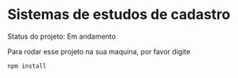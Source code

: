 # Sistemas de estudos de cadastro #

Status do projeto: Em andamento

Para rodar esse projeto na sua maquina, por favor digite

```
npm install
```
